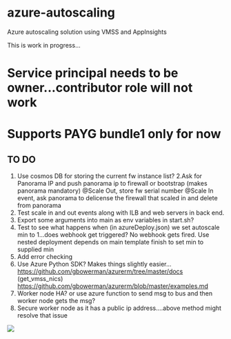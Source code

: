 # azure-autoscaling
Azure autoscaling solution using VMSS and AppInsights

This is work in progress...

# Service principal needs to be owner...contributor role will not work
# Supports PAYG bundle1 only for now

## TO DO

 1. Use cosmos DB for storing the current fw instance list?
 2.Ask for Panorama IP and  push panorama ip to firewall or bootstrap (makes panorama mandatory)
   @Scale Out, store fw serial number
   @Scale In event, ask panorama to delicense the firewall that scaled in and delete from panorama
 3. Test scale in and out events along with ILB and web servers in back end.
 4. Export some arguments into main as env variables in start.sh? 
 5. Test to see what happens when (in azureDeploy.json) we set autoscale min to 1...does webhook get triggered?
     No webhook gets fired. Use nested deployment depends on main template finish to set min to supplied min
 6. Add error checking
 7. Use Azure Python SDK? Makes things slightly easier...
    https://github.com/gbowerman/azurerm/tree/master/docs (get_vmss_nics)
    https://github.com/gbowerman/azurerm/blob/master/examples.md 
 9. Worker node HA? or use azure function to send msg to bus and then worker node gets the msg?
 10. Secure worker node as it has a public ip address....above method might resolve that issue


[<img src="http://azuredeploy.net/deploybutton.png"/>](https://portal.azure.com/#create/Microsoft.Template/uri/https%3A%2F%2Fraw.githubusercontent.com%2FPaloAltoNetworks%2Fazure-autoscaling%2Fmaster%2FazureDeploy.json)
